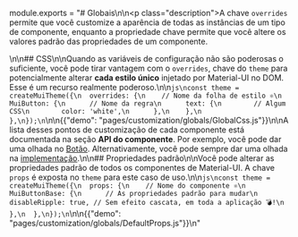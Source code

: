 module.exports = "# Globais\n\n<p class=\"description\">A chave <code>overrides</code> permite que você customize a aparência de todas as instâncias de um tipo de componente, enquanto a propriedade chave permite que você altere os valores padrão das propriedades de um componente.</p>\n\n## CSS\n\nQuando as variáveis de configuração não são poderosas o suficiente, você pode tirar vantagem com o `overrides`, chave do `theme` para potencialmente alterar **cada estilo único** injetado por Material-UI no DOM. Esse é um recurso realmente poderoso.\n\n```js\nconst theme = createMuiTheme({\n  overrides: {\n    // Nome da folha de estilo ⚛️\n    MuiButton: {\n      // Nome da regra\n      text: {\n        // Algum CSS\n        color: 'white',\n      },\n    },\n  },\n});\n```\n\n{{\"demo\": \"pages/customization/globals/GlobalCss.js\"}}\n\nA lista desses pontos de customização de cada componente está documentada na seção **API do componente**. Por exemplo, você pode dar uma olhada no [Botão](/api/button/#css). Alternativamente, você pode sempre dar uma olhada na [implementação](https://github.com/Foso/material-ui/blob/master/packages/material-ui/src/Button/Button.js).\n\n## Propriedades padrão\n\nVocê pode alterar as propriedades padrão de todos os componentes de Material-UI. A chave `props` é exposta no `theme` para este caso de uso.\n\n```js\nconst theme = createMuiTheme({\n  props: {\n    // Nome do componente ⚛️\n    MuiButtonBase: {\n      // As propriedades padrão para mudar\n      disableRipple: true, // Sem efeito cascata, em toda a aplicação 💣!\n    },\n  },\n});\n```\n\n{{\"demo\": \"pages/customization/globals/DefaultProps.js\"}}\n"